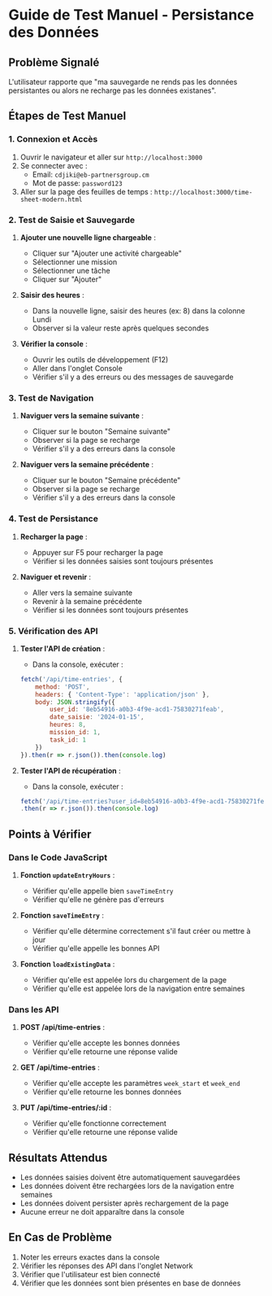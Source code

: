 # Guide de Test Manuel - Persistance des Données

## Problème Signalé
L'utilisateur rapporte que "ma sauvegarde ne rends pas les données persistantes ou alors ne recharge pas les données existanes".

## Étapes de Test Manuel

### 1. Connexion et Accès
1. Ouvrir le navigateur et aller sur `http://localhost:3000`
2. Se connecter avec :
   - Email: `cdjiki@eb-partnersgroup.cm`
   - Mot de passe: `password123`
3. Aller sur la page des feuilles de temps : `http://localhost:3000/time-sheet-modern.html`

### 2. Test de Saisie et Sauvegarde
1. **Ajouter une nouvelle ligne chargeable** :
   - Cliquer sur "Ajouter une activité chargeable"
   - Sélectionner une mission
   - Sélectionner une tâche
   - Cliquer sur "Ajouter"

2. **Saisir des heures** :
   - Dans la nouvelle ligne, saisir des heures (ex: 8) dans la colonne Lundi
   - Observer si la valeur reste après quelques secondes

3. **Vérifier la console** :
   - Ouvrir les outils de développement (F12)
   - Aller dans l'onglet Console
   - Vérifier s'il y a des erreurs ou des messages de sauvegarde

### 3. Test de Navigation
1. **Naviguer vers la semaine suivante** :
   - Cliquer sur le bouton "Semaine suivante"
   - Observer si la page se recharge
   - Vérifier s'il y a des erreurs dans la console

2. **Naviguer vers la semaine précédente** :
   - Cliquer sur le bouton "Semaine précédente"
   - Observer si la page se recharge
   - Vérifier s'il y a des erreurs dans la console

### 4. Test de Persistance
1. **Recharger la page** :
   - Appuyer sur F5 pour recharger la page
   - Vérifier si les données saisies sont toujours présentes

2. **Naviguer et revenir** :
   - Aller vers la semaine suivante
   - Revenir à la semaine précédente
   - Vérifier si les données sont toujours présentes

### 5. Vérification des API
1. **Tester l'API de création** :
   - Dans la console, exécuter :
   ```javascript
   fetch('/api/time-entries', {
       method: 'POST',
       headers: { 'Content-Type': 'application/json' },
       body: JSON.stringify({
           user_id: '8eb54916-a0b3-4f9e-acd1-75830271feab',
           date_saisie: '2024-01-15',
           heures: 8,
           mission_id: 1,
           task_id: 1
       })
   }).then(r => r.json()).then(console.log)
   ```

2. **Tester l'API de récupération** :
   - Dans la console, exécuter :
   ```javascript
   fetch('/api/time-entries?user_id=8eb54916-a0b3-4f9e-acd1-75830271feab&week_start=2024-01-15&week_end=2024-01-21')
   .then(r => r.json()).then(console.log)
   ```

## Points à Vérifier

### Dans le Code JavaScript
1. **Fonction `updateEntryHours`** :
   - Vérifier qu'elle appelle bien `saveTimeEntry`
   - Vérifier qu'elle ne génère pas d'erreurs

2. **Fonction `saveTimeEntry`** :
   - Vérifier qu'elle détermine correctement s'il faut créer ou mettre à jour
   - Vérifier qu'elle appelle les bonnes API

3. **Fonction `loadExistingData`** :
   - Vérifier qu'elle est appelée lors du chargement de la page
   - Vérifier qu'elle est appelée lors de la navigation entre semaines

### Dans les API
1. **POST /api/time-entries** :
   - Vérifier qu'elle accepte les bonnes données
   - Vérifier qu'elle retourne une réponse valide

2. **GET /api/time-entries** :
   - Vérifier qu'elle accepte les paramètres `week_start` et `week_end`
   - Vérifier qu'elle retourne les bonnes données

3. **PUT /api/time-entries/:id** :
   - Vérifier qu'elle fonctionne correctement
   - Vérifier qu'elle retourne une réponse valide

## Résultats Attendus
- Les données saisies doivent être automatiquement sauvegardées
- Les données doivent être rechargées lors de la navigation entre semaines
- Les données doivent persister après rechargement de la page
- Aucune erreur ne doit apparaître dans la console

## En Cas de Problème
1. Noter les erreurs exactes dans la console
2. Vérifier les réponses des API dans l'onglet Network
3. Vérifier que l'utilisateur est bien connecté
4. Vérifier que les données sont bien présentes en base de données 